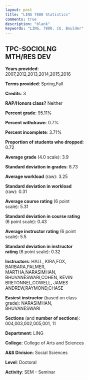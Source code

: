 ```yaml
---
layout: post
title: "LING 7800 Statistics"
comments: true
description: "blank"
keywords: "LING, 7800, CU, Boulder"
--- 
```

<head>
<script src="https://ajax.googleapis.com/ajax/libs/jquery/2.1.3/jquery.min.js"></script>
<script src="https://dl.dropboxusercontent.com/s/pc42nxpaw1ea4o9/highcharts.js?dl=0"></script>
<!-- <script src="../assets/js/highcharts.js"></script> -->
<style type="text/css">@font-face {
	font-family: "Bebas Neue";
	src: url(https://www.filehosting.org/file/details/544349/BebasNeue%20Regular.otf) format("opentype");
	}
	h1.Bebas { 
		font-family: "Bebas Neue", Verdana, Tahoma;
	}
</style>
</head>
<body>
	<div id="container" style="float: right; width: 45%; height: 88%; margin-left: 2.5%; margin-right: 2.5%;"></div>
	<script language="JavaScript">
		$(document).ready(function() {
		var chart = {type: 'column'};
		var title = {text: 'Grade Distribution'};
		var xAxis = {categories: ['A','B','C','D','F'],crosshair: true};
		var yAxis = {min: 0,title: {text: 'Percentage'}};
		var tooltip = {headerFormat: '<center><b><span style="font-size:20px">{point.key}</span></b></center>',
		               pointFormat: '<td style="padding:0"><b>{point.y:.1f}%</b></td>',
		               footerFormat: '</table>',shared: true,useHTML: true};
		var plotOptions = {column: {pointPadding: 0.0,borderWidth: 0}};  
		var credits = {enabled: false};var series= [{name: 'Percent',data: [93.02,6.98,0.0,0.0,0.0,]}];
		var json = {};
		json.chart = chart;
		json.title = title;
		json.tooltip = tooltip;
		json.xAxis = xAxis;
		json.yAxis = yAxis;  
		json.series = series;
		json.plotOptions = plotOptions;  
		json.credits = credits;
		$('#container').highcharts(json);
	});
	</script>
</body>
			   
## TPC-SOCIOLNG MTH/RES DEV

**Years provided**: 2007,2012,2013,2014,2015,2016

**Terms provided**: Spring,Fall

**Credits**: 3

**RAP/Honors class?** Neither

**Percent grade**: 95.11%

**Percent withdrawn**: 0.7%

**Percent incomplete**: 3.71%

**Proportion of students who dropped**: 0.72

**Average grade** (4.0 scale): 3.9

**Standard deviation in grades**: 8.73

**Average workload** (raw): 3.25

**Standard deviation in workload** (raw): 0.31

**Average course rating** (6 point scale): 5.31

**Standard deviation in course rating** (6 point scale): 0.43

**Average instructor rating** (6 point scale): 5.5

**Standard deviation in instructor rating** (6 point scale): 0.32

**Instructors**: HALL, KIRA,FOX, BARBARA,PALMER, MARTHA,NARASIMHAN, BHUVANESWARI,COHEN, KEVIN BRETONNEL,COWELL, JAMES ANDREW,RAYMOND,CHASE

**Easiest instructor** (based on class grade): NARASIMHAN, BHUVANESWARI

**Sections** (and **number of sections**): 004,003,002,005,001, 11

**Department**: LING

**College**: College of Arts and Sciences

**A&S Division**: Social Sciences

**Level**: Doctoral

**Activity**: SEM - Seminar